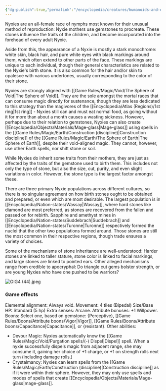 ```yaml
---
{"dg-publish":true,"permalink":"/encyclopedia/creatures/humanoids-and-other-mortals/nymphoids/nyxies/","tags":["incomplete"]}
---
```


Nyxies are an all-female race of nymphs most known for their unusual method of reproduction: Nyxie mothers use gemstones to procreate. These stones influence the traits of the children, and become incorporated into the forehead of every adult Nyxie.

Aside from this, the appearance of a Nyxie is mostly a stark monochrome: white skin, black hair, and pure white eyes with black markings around them, which often extend to other parts of the face. These markings are unique to each individual, though their general characteristics are related to the Nyxie's birth stone. It is also common for the hair and/or skin to opalesce with various undertones, usually corresponding to the color of their stone.

Nyxies are strongly aligned with [[Game Rules/Magic/Void/The Sphere of Void\|The Sphere of Void]]. They are the sole amongst the mortal races that can consume magic directly for sustenance, though they are less dedicated to this strategy than the magivores of the [[Encyclopedia/Atlas (Regions)/1st ring\|1st ring]] - Nyxies still can and must eat normal food, as going without it for more than about a month causes a wasting sickness. However, perhaps due to their relation to gemstones, Nyxies can also create [[Encyclopedia/Objects/Materials/Mage-glass\|Mage-glass]] using spells in the [[Game Rules/Magic/Earth/Construction (discipline)\|Construction discipline]] of the [[Game Rules/Magic/Earth/The Sphere of Earth\|The Sphere of Earth]], despite their void-aligned magic. They cannot, however, use other Earth spells, nor shift stone or soil.

While Nyxies do inherit some traits from their mothers, they are just as affected by the traits of the gemstone used to birth them. This includes not only the type of stone, but also the size, cut, purity, and even slight variations in color. However, the stone type is the largest factor amongst these. 

There are three primary Nyxie populations across different cultures, so there is no singular agreement on how birth stones ought to be obtained and prepared, or even which are most desirable. The largest population is in [[Encyclopedia/Nation-states/Wassay\|Wassay]], where hard stones like diamond are most preferred, as stones are recovered from the fallen and passed on for rebirth. Sapphire and amethyst mines in [[Encyclopedia/Nation-states/Suddebrach\|Suddebrach]] and [[Encyclopedia/Nation-states/Turonne\|Turonne]] respectively formed the nuclei that the other two populations formed around. Those stones are still the most common in their respective regions, though trade ensures a variety of choices.

Some of the mechanisms of stone inheritance are well-understood: Harder stones are linked to taller stature, stone color is linked to facial markings, and large stones are linked to pointed ears. Other alleged mechanisms range from credible to apocryphal: Do triangle cut gems bolster strength, or are young Nyxies who have one pushed to be warriors?

![OIG4 (44).jpeg](/img/user/Images/OIG4%20(44).jpeg)

### Game effects
Elemental alignment: Always void.
Movement: 4 tiles (Bipedal)
Size/Base HP: Standard (5 hp)
Extra senses: Arcane.
Attribute bonuses: +1 Willpower.
Boons: Select one, based on gemstone: {Perceptive}, [[Game Rules/Boons/Attribute boons/Vigor\|Vigor]], [[Game Rules/Boons/Attribute boons/Capacitance\|Capacitance]], or {resistant}.
Other abilities: 
- Devour Magic: Nyxies automatically know the [[Game Rules/Magic/Void/Purgation spells/(-) Dispel\|Dispel]] spell. When a nyxie successfully dispels magic from adjacent range, she may consume it, gaining her choice of +1 charge, or +1 on strength rolls next turn (including damage rolls.)
- Crystalmancy: Nyxies can learn spells from the [[Game Rules/Magic/Earth/Construction (discipline)\|Construction discipline]] as if it were within their sphere. However, they may only use spells and modes of spells that create [[Encyclopedia/Objects/Materials/Mage-glass\|mage-glass]].